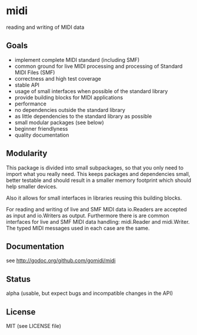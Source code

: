 # midi
reading and writing of MIDI data

## Goals

- implement complete MIDI standard (including SMF)
- common ground for live MIDI processing and processing of Standard MIDI Files (SMF)
- correctness and high test coverage
- stable API
- usage of small interfaces when possible of the standard library
- provide building blocks for MIDI applications
- performance
- no dependencies outside the standard library
- as little dependencies to the standard library as possible
- small modular packages (see below)
- beginner friendlyness
- quality documentation

## Modularity

This package is divided into small subpackages, so that you only need to import
what you really need. This keeps packages and dependencies small, better testable and should result in a smaller memory footprint which should help smaller devices.

Also it allows for small interfaces in libraries reusing this building blocks.

For reading and writing of live and SMF MIDI data io.Readers are accepted as input and io.Writers as output. Furthermore there is are common interfaces for live and SMF MIDI data handling: midi.Reader and midi.Writer. The typed MIDI messages used in each case are the same.

## Documentation

see http://godoc.org/github.com/gomidi/midi

## Status

alpha (usable, but expect bugs and incompatible changes in the API)

## License

MIT (see LICENSE file) 

